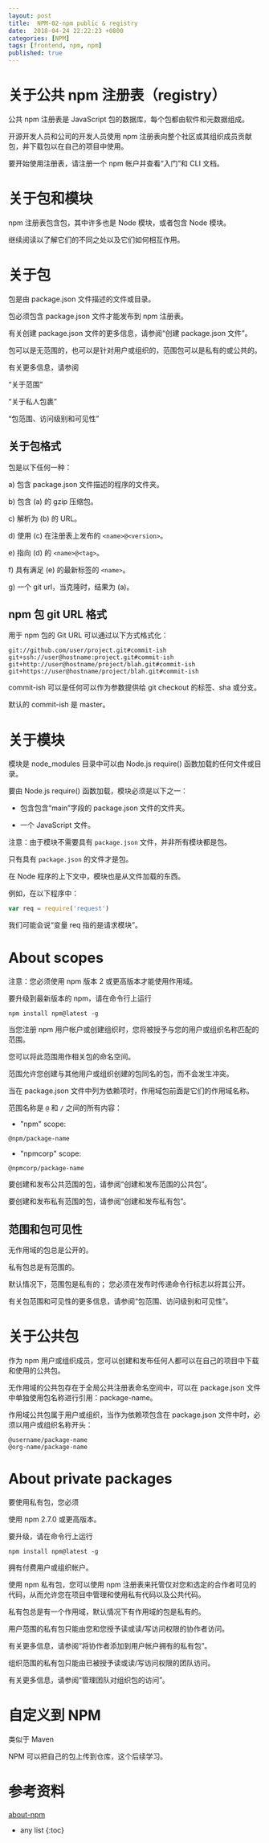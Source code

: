 ```yaml
---
layout: post
title:  NPM-02-npm public & registry
date:  2018-04-24 22:22:23 +0800
categories: [NPM]
tags: [frontend, npm, npm]
published: true
---
```


# 关于公共 npm 注册表（registry）

公共 npm 注册表是 JavaScript 包的数据库，每个包都由软件和元数据组成。 

开源开发人员和公司的开发人员使用 npm 注册表向整个社区或其组织成员贡献包，并下载包以在自己的项目中使用。

要开始使用注册表，请注册一个 npm 帐户并查看“入门”和 CLI 文档。

# 关于包和模块

npm 注册表包含包，其中许多也是 Node 模块，或者包含 Node 模块。 

继续阅读以了解它们的不同之处以及它们如何相互作用。

# 关于包

包是由 package.json 文件描述的文件或目录。 

包必须包含 package.json 文件才能发布到 npm 注册表。 

有关创建 package.json 文件的更多信息，请参阅“创建 package.json 文件”。

包可以是无范围的，也可以是针对用户或组织的，范围包可以是私有的或公共的。 

有关更多信息，请参阅

“关于范围”

“关于私人包裹”

“包范围、访问级别和可见性”

## 关于包格式

包是以下任何一种：

a) 包含 package.json 文件描述的程序的文件夹。

b) 包含 (a) 的 gzip 压缩包。

c) 解析为 (b) 的 URL。

d) 使用 (c) 在注册表上发布的 `<name>@<version>`。

e) 指向 (d) 的 `<name>@<tag>`。

f) 具有满足 (e) 的最新标签的 `<name>`。

g) 一个 git url，当克隆时，结果为 (a)。

## npm 包 git URL 格式

用于 npm 包的 Git URL 可以通过以下方式格式化：

```
git://github.com/user/project.git#commit-ish
git+ssh://user@hostname:project.git#commit-ish
git+http://user@hostname/project/blah.git#commit-ish
git+https://user@hostname/project/blah.git#commit-ish
```

commit-ish 可以是任何可以作为参数提供给 git checkout 的标签、sha 或分支。 

默认的 commit-ish 是 master。

# 关于模块

模块是 node_modules 目录中可以由 Node.js require() 函数加载的任何文件或目录。

要由 Node.js require() 函数加载，模块必须是以下之一：

- 包含包含“main”字段的 package.json 文件的文件夹。

- 一个 JavaScript 文件。

注意：由于模块不需要具有 `package.json` 文件，并非所有模块都是包。 

只有具有 `package.json` 的文件才是包。

在 Node 程序的上下文中，模块也是从文件加载的东西。 

例如，在以下程序中：

```js
var req = require('request')
```

我们可能会说“变量 req 指的是请求模块”。

# About scopes

注意：您必须使用 npm 版本 2 或更高版本才能使用作用域。 

要升级到最新版本的 npm，请在命令行上运行

```
npm install npm@latest -g
```

当您注册 npm 用户帐户或创建组织时，您将被授予与您的用户或组织名称匹配的范围。 

您可以将此范围用作相关包的命名空间。

范围允许您创建与其他用户或组织创建的包同名的包，而不会发生冲突。

当在 package.json 文件中列为依赖项时，作用域包前面是它们的作用域名称。 

范围名称是 `@` 和 `/` 之间的所有内容：

- "npm" scope:

```
@npm/package-name
```

- "npmcorp" scope:

```
@npmcorp/package-name
```

要创建和发布公共范围的包，请参阅“创建和发布范围的公共包”。

要创建和发布私有范围的包，请参阅“创建和发布私有包”。

## 范围和包可见性

无作用域的包总是公开的。

私有包总是有范围的。

默认情况下，范围包是私有的； 您必须在发布时传递命令行标志以将其公开。

有关包范围和可见性的更多信息，请参阅“包范围、访问级别和可见性”。

# 关于公共包

作为 npm 用户或组织成员，您可以创建和发布任何人都可以在自己的项目中下载和使用的公共包。

无作用域的公共包存在于全局公共注册表命名空间中，可以在 package.json 文件中单独使用包名称进行引用：package-name。

作用域公共包属于用户或组织，当作为依赖项包含在 package.json 文件中时，必须以用户或组织名称开头：

```
@username/package-name
@org-name/package-name
```

# About private packages

要使用私有包，您必须

使用 npm 2.7.0 或更高版本。 

要升级，请在命令行上运行

```
npm install npm@latest -g
```

拥有付费用户或组织帐户。

使用 npm 私有包，您可以使用 npm 注册表来托管仅对您和选定的合作者可见的代码，从而允许您在项目中管理和使用私有代码以及公共代码。

私有包总是有一个作用域，默认情况下有作用域的包是私有的。

用户范围的私有包只能由您和您授予读或读/写访问权限的协作者访问。 

有关更多信息，请参阅“将协作者添加到用户帐户拥有的私有包”。

组织范围的私有包只能由已被授予读或读/写访问权限的团队访问。 

有关更多信息，请参阅“管理团队对组织包的访问”。

# 自定义到 NPM

类似于 Maven

NPM 可以把自己的包上传到仓库，这个后续学习。

# 参考资料

[about-npm](https://docs.npmjs.com/about-npm)

* any list
{:toc}








